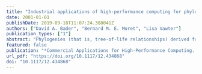 ```yaml
---
title: "Industrial applications of high-performance computing for phylogeny reconstruction"
date: 2001-01-01
publishDate: 2019-09-18T11:07:24.388041Z
authors: ["David A. Bader", "Bernard M. E. Moret", "Lisa Vawter"]
publication_types: ["1"]
abstract: "Phylogenies (that is, tree-of-life relationships) derived from gene order data may prove crucial in answering some fundamental open questions in biomolecular evolution. Real-world interest is strong in determining these relationships. For example, pharmaceutical companies may use phylogeny reconstruction in drug discovery for discovering synthetic pathways unique to organisms that they wish to target. Health organizations study the phylogenies of organisms such as HIV in order to understand their epidemiologies and to aid in predicting the behaviors of future outbreaks. And governments are interested in aiding the production of such foodstuffs as rice, wheat and potatoes via genetics through understanding of the phylogenetic distribution of genetic variation in wild populations. Yet few techniques are available for difficult phylogenetic reconstruction problems. Appropriate tools for analysis of such data may aid in resolving some of the phylogenetic problems that have been analyzed without much resolution for decades. With the rapid accumulation of whole genome sequences for a wide diversity of taxa, especially microbial taxa, phylogenetic reconstruction based on changes in gene order and gene content is showing promise, particularly for resolving deep (i.e., ancient) branch splits. However, reconstruction from gene-order data is even more computationally expensive than reconstruction from sequence data, particularly in groups with large numbers of genes and highly-rearranged genomes. We have developed a software suite, GRAPPA, that extends the breakpoint analysis (BPAnalysis) method of Sankoff and Blanchette while running much faster: in a recent analysis of chloroplast genome data for species of Campanulaceae on a 512-processor Linux supercluster with Myrinet, we achieved a one-million-fold speedup over BPAnalysis. GRAPPA can use either breakpoint or inversion distance (computed exactly) for its computation and runs on single-processor machines as well as parallel and high-performance computers."
featured: false
publication: "*Commercial Applications for High-Performance Computing. (ITCom 2001: International Symposium on the Convergence of IT and Communications, 2001, Denver, CO, United States)*"
url_pdf: "https://doi.org/10.1117/12.434868"
doi: "10.1117/12.434868"
---
```


